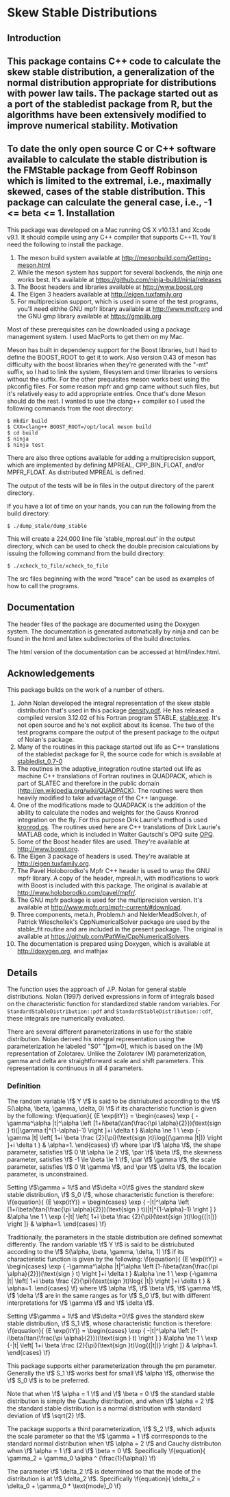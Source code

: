 Skew Stable Distributions
=========================
Introduction
------------
This package contains C++ code to calculate the skew stable distribution, a
generalization of the normal distribution appropriate for distributions with
power law tails.  The package started out as a port of the stabledist package
from R, but the algorithms have been extensively modified to improve
numerical stability.
Motivation
----------
To date the only open source C or C++ software available to calculate the 
stable distribution is the FMStable package from Geoff Robinson which is limited
to the extremal, i.e., maximally skewed, cases of the stable distribution.
This package can calculate the general case, i.e., -1 <= beta <= 1.
Installation
------------
This package was developed on a Mac running OS X v10.13.1 and Xcode v9.1.  It 
should compile using any C++ compiler that supports C++11. You'll need the
following to install the package.

1. The meson build system available at http://mesonbuild.com/Getting-meson.html
2. While the meson system has support for several backends, the ninja one 
   works best.  It's available at https://github.com/ninja-build/ninja/releases
3. The Boost headers and libraries available at http://www.boost.org
4. The Eigen 3 headers available at http://eigen.tuxfamily.org
5. For multiprecision support, which is used in some of the test programs, 
   you'll need eithhe GNU mpfr library available at http://www.mpfr.org and
   the GNU gmp library available at https://gmplib.org

Most of these prerequisites can be downloaded using a package management system.
I used MacPorts to get them on my Mac.

Meson has built in dependency support for the Boost libraries, but I had
to define the BOOST_ROOT to get it to work.  Also version 0.43 of meson has
difficulty with the boost libraries when they're generated with the "-mt" suffix, so
I had to link the system, filesystem and timer libraries to versions without the suffix.
For the other prequisites meson
works best using the pkconfig files.  For some reason mpfr and gmp came without
such files, but it's relatively easy to add appropriate entries.  Once that's
done Meson should do the rest.  I wanted to use the clang++ compiler so
I used the following commands from the root directory:

    $ mkdir build
    $ CXX=clang++ BOOST_ROOT=/opt/local meson build
    $ cd build
    $ ninja
    $ ninja test

There are also three options available for adding a multiprecision support, 
which are implemented by defining MPREAL, CPP_BIN_FLOAT, and/or MPFR_FLOAT. As 
distributed MPREAL is defined.

The output of the tests will be in files in the output directory of the parent directory.

If you have a lot of time on your hands, you can run the following from the
build directory:

    $ ./dump_stale/dump_stable

This will create a 224,000 line file 'stable_mpreal.out' in the output directory,
which can be used to check the double precision calculations by issuing the 
following command from the build directory:

    $ ./xcheck_to_file/xcheck_to_file
   
The src files beginning with the word "trace" can be used as examples of how to
call the programs.

Documentation
-------------
The header files of the package are documented using the Doxygen system.  The 
documentation is generated automatically by ninja and can be found in the html
and latex subdirectories of the build directories.

The html version of the documentation can be accessed at html/index.html. 

Acknowledgements
----------------
This package builds on the work of a number of others.

1. John Nolan developed the integral representation of the skew stable
distribution that's used in this package
[density.pdf](http://fs2.american.edu/jpnolan/www/stable/density.pdf).
He has released a compiled version 3.12.02 of his Fortran 
program STABLE,
[stable.exe](http://academic2.american.edu/~jpnolan/stable/stable.exe).
It's not open source and he's not explicit about its license.  The two of the
test programs compare the output of the present package to the output of Nolan's
package.
2. Many of the routines in this package started out life as C++ translations of
the stabledist package for R, the source code for which is available at 
[stabledist_0.7-0](https://cran.r-project.org/src/contrib/stabledist_0.7-0.tar.gz)
3. The routines in the adaptive_integration routine started out life
as machine C++ translations of Fortran routines in QUADPACK, which is part of 
SLATEC and therefore in the public domain (http://en.wikipedia.org/wiki/QUADPACK).
The routines were then heavily modified to take advantage of the C++ language.
4. One of the modifications made to QUADPACK is the addition of the ability to calculate
the nodes and weights for the Gauss Kronrod integration on the fly.  For this purpose
Dirk Laurie's method is used [kronrod.ps](http://dip.sun.ac.za/~laurie/papers/kronrod/kronrod.ps).
The routines used here are C++ translations of Dirk Laurie's MATLAB code, which
is included in Walter Gautschi's OPQ suite [OPQ](https://www.cs.purdue.edu/archives/2002/wxg/codes/OPQ.html).
5. Some of the Boost header files are used.  They're available at http://www.boost.org.
6. The Eigen 3 package of headers is used.  They're available at http://eigen.tuxfamily.org.
7. The Pavel Holoborodko's Mpfr C++ header is used to wrap the GNU mpfr library. 
A copy of the header, mpreal.h, with modifications to work with Boost is included with 
this package.  The original is available at http://www.holoborodko.com/pavel/mpfr/.
8. The GNU mpfr package is used for the multiprecision version.  It's available at http://www.mpfr.org/mpfr-current/#download.
9. Three components, meta.h, Problem.h and NelderMeadSolver.h, of Patrick Wieschollek's CppNumericalSolver package are used 
by the stable_fit routine and are included in the present package.  The original
is available at https://github.com/PatWie/CppNumericalSolvers.
10. The documentation is prepared using Doxygen, which is available at http://doxygen.org, and 
mathjax

Details
-------
The function uses the approach of J.P. Nolan for general stable
distributions. Nolan (1997) derived expressions in form of integrals
based on the characteristic function for standardized stable random
variables. For `StandardStableDistribution::pdf` and
`StandardStableDistribution::cdf`, these integrals
are numerically evaluated.

There are several different parameterizations in use for the stable
distribution.  Nolan derived his integral representation using the parameterization
he labeled "S0" "[pm=0], which is based on the (M) representation
of Zolotarev.  Unlike the Zolotarev (M) parameterization, gamma and
delta are straightforward scale and shift parameters. This
representation is continuous in all 4 parameters.

### Definition

The random variable \f$ Y \f$ is said to be distriubuted according to the
\f$ S(\alpha, \beta, \gamma, \delta, 0) \f$ if its characteristic function is
given by the following:
\f{equation}{
{E \exp(itY)} =
\begin{cases}
\exp \{ -\gamma^\alpha |t|^\alpha \left [1+i\beta(\tan{\frac{\pi \alpha}{2}})(\text{sign } t)(|\gamma t|^{1-\alpha}-1) \right ]+i \delta t \} &\alpha \ne 1 \\
\exp \{-\gamma |t| \left[ 1+i \beta \frac {2}{\pi}(\text{sign }t)\log{(\gamma |t|)} \right ]+i \delta t \} & \alpha=1.
\end{cases}
\f}
where
\par
\f$ \alpha \f$, the shape parameter, satisfies \f$ 0 \lt \alpha \le 2 \f$,
\par
\f$ \beta \f$, the skewness parameter, satisfies \f$ -1 \le \beta \le 1 \f$,
\par
\f$ \gamma \f$, the scale parameter, satisfies \f$ 0 \lt \gamma \f$, and
\par
\f$ \delta \f$, the location parameter, is unconstrained.

Setting \f$\gamma = 1\f$ and \f$\delta =0\f$ gives the standard skew stable distribution, \f$ S_0 \f$, whose characteristic function is therefore:
\f{equation}{
{E \exp(itY)} =
\begin{cases}
\exp \{ -|t|^\alpha \left [1+i\beta(\tan{\frac{\pi \alpha}{2}})(\text{sign } t)(|t|^{1-\alpha}-1) \right ] \} &\alpha \ne 1 \\
\exp \{-|t| \left[ 1+i \beta \frac {2}{\pi}(\text{sign }t)\log{(|t|)} \right ]\} & \alpha=1.
\end{cases}
\f}

Traditionally, the parameters in the stable distribution are defined somewhat differently.
The random variable \f$ Y \f$ is said to be distriubuted according to the
\f$ S(\alpha, \beta, \gamma, \delta, 1) \f$ if its characteristic function is
given by the following:
\f{equation}{
{E \exp(itY)} =
\begin{cases}
\exp \{ -\gamma^\alpha |t|^\alpha \left [1-i\beta(\tan{\frac{\pi \alpha}{2}})(\text{sign } t) \right ]+i \delta t \} &\alpha \ne 1 \\
\exp \{-\gamma |t| \left[ 1+i \beta \frac {2}{\pi}(\text{sign }t)\log{ |t|} \right ]+i \delta t \} & \alpha=1.
\end{cases}
\f}
where \f$ \alpha \f$, \f$ \beta \f$, \f$ \gamma \f$, \f$ \delta \f$ are in the same ranges as for \f$ S_0 \f$, but with 
different interpretations for \f$ \gamma \f$ and \f$ \delta \f$.

Setting \f$\gamma = 1\f$ and \f$\delta =0\f$ gives the standard skew stable distribution, \f$ S_1 \f$, whose characteristic function is therefore:
\f{equation}{
{E \exp(itY)} =
\begin{cases}
\exp \{ -|t|^\alpha \left [1-i\beta(\tan{\frac{\pi \alpha}{2}})(\text{sign } t) \right ] \} &\alpha \ne 1 \\
\exp \{-|t| \left[ 1+i \beta \frac {2}{\pi}(\text{sign }t)\log{(|t|)} \right ]\} & \alpha=1.
\end{cases}
\f}

This package supports either parameterization through the pm parameter.  Generally the \f$ S_1 \f$ works best for small
\f$ \alpha \f$, otherwise the \f$ S_0 \f$ is to be preferred.

Note that when \f$ \alpha = 1 \f$ and \f$ \beta = 0 \f$ the standard stable distribution is simply the Cauchy distribution,
and when \f$ \alpha = 2 \f$ the standard stable distribution is a normal distribution with standard deviation of
\f$ \sqrt{2} \f$.

The package supports a third parameterization, \f$ S_2 \f$, which adjusts the scale parameter
so that the \f$ \gamma = 1 \f$ corrresponds to the standard normal distribution when \f$ \alpha = 2 \f$ and Cauchy distributon 
when \f$ \alpha = 1 \f$ and \f$ \beta = 0 \f$.  Specifically
\f{equation}{
\gamma_2 = \gamma_0 \alpha ^ {\frac{1}{\alpha}}
\f}

The parameter \f$ \delta_2 \f$ is determined so that the mode of the distribution is at \f$ \delta_2 \f$. Specifically
\f{equation}{
\delta_2 = \delta_0 + \gamma_0 * \text{mode}_0
\f}



